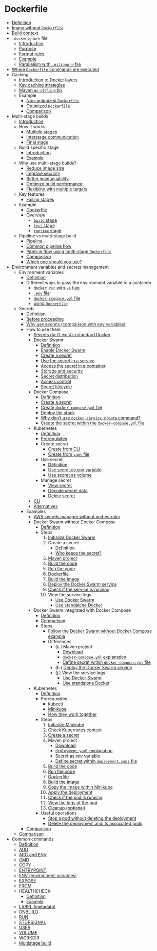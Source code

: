 # Dockerfile

- [Definition](definition/definition.md)
- [Image without `Dockerfile`](without-dockerfile/without_dockerfile.md)
- [Build context](build-context/build_context.md)
- `.dockerignore` file
  - [Introduction](dockerignore-file/intro/intro.md)
  - [Purpose](dockerignore-file/purpose/purpose.md)
  - [Format rules](dockerignore-file/format-rule/format_rule.md)
  - [Example](dockerignore-file/example/example.md)
  - [Parallelism with `.gitignore` file](dockerignore-file/gitignore-parallelism/gitignore_parallelism.md)
- [Where `Dockerfile` commands are executed](where-executed/where_executed.md)
- Caching
  - [Introduction to Docker layers ](caching/layer-intro/layer_intro.md)
  - [Key caching strategies](caching/key-strategy/key_strategy.md)
  - [Maven `go-offline` tip](caching/mvn-offline/mvn_offline.md)
  - Example
    - [Non-optimized `Dockerfile`](caching/example/non-optimized/non_optimized.md)
    - [Optimized `Dockerfile`](caching/example/optimized/optimized.md)
    - [Comparison](caching/example/comparison/comparison.md)
- Multi-stage builds
  - [Introduction](multi-stage/intro/intro.md)
  - How it works 
    - [Multiple stages](multi-stage/how-work/multiple-stage/multiple_stage.md)
    - [Interstage communication](multi-stage/how-work/interstage/interstgage.md)
    - [Final stage](multi-stage/how-work/final-stage/final_stage.md)
  - Build specific stage
    - [Introduction](multi-stage/specific-stage/intro/intro.md)
    - [Example](multi-stage/specific-stage/example/example.md)
  - Why use multi-stage builds?
    - [Reduce image size](multi-stage/why-use/reduce-size/reduce_size.md)
    - [Improve security](multi-stage/why-use/improve-security/improve_security.md)
    - [Better maintainability](multi-stage/why-use/maintainability/maintainability.md)
    - [Optimize build performance](multi-stage/why-use/optimize-build/optimize_build.md)
    - [Flexibility with multiple targets](multi-stage/why-use/flexibility/flexibility.md)
  - Key features
    - [Failing stages](multi-stage/key-feature/failing-stage/failing_stage.md)
  - Example
    - [Dockerfile](multi-stage/example/dockerfile/dockerfile.md)
    - Overview
      - [`build` stage](multi-stage/example/overview/build-stage/build_stage.md)
      - [`test` stage](multi-stage/example/overview/test-stage/test_stage.md)
      - [`runtime` stage](multi-stage/example/overview/runtime-stage/runtime_stage.md)
  - Pipeline vs multi-stage build
    - [Pipeline](multi-stage/pipeline-vs-multi/pipeline/pipeline.md)
    - [Common pipeline flow](multi-stage/pipeline-vs-multi/common-pipeline-flow/common_pipeline_flow.md)
    - [Pipeline flow using multi-stage `Dockerfile`](multi-stage/pipeline-vs-multi/pipeline-flow/pipeline_flow.md)
    - [Comparison](multi-stage/pipeline-vs-multi/comparison/comparison.md)
    - [Which one should you use?](multi-stage/pipeline-vs-multi/which-use/which_use.md)
- Environment variables and secrets management
  - Environment variables
    - [Definition](env-secret/env/definition/definition.md)
    - Different ways to pass the environment variable to a container
      - [`docker run` with `-e` flag](env-secret/env/way-of-pass/docker-run/docker_run.md)
      - [`.env` file](env-secret/env/way-of-pass/env-file/env_file.md)
      - [`docker-compose.yml` file](env-secret/env/way-of-pass/docker-compose/docker_compose.md)
      - [using `Dockerfile`](env-secret/env/way-of-pass/dockerfile/dockerfile.md)
  - Secrets
    - [Definition](env-secret/secret/definition/definition.md)
    - [Before proceeding](env-secret/secret/before-proceed/before_proceed.md)
    - [Why use secrets (comparison with env variables)](env-secret/secret/why-use/why_use.md)
    - How to use them
      - [Secrets don't exist in standard Docker](env-secret/secret/how-use/not-available/not_available.md)
      - Docker Swarm
        - [Definition](env-secret/secret/how-use/docker-swarm/definition/definition.md)
        - [Enable Docker Swarm](env-secret/secret/how-use/docker-swarm/enable/enable.md)
        - [Create a secret](env-secret/secret/how-use/docker-swarm/create-secret/create_secret.md)
        - [Use the secret in a service](env-secret/secret/how-use/docker-swarm/use-secret/use_secret.md)
        - [Access the secret in a container](env-secret/secret/how-use/docker-swarm/access-secret/access_secret.md)
        - [Storage and security](env-secret/secret/how-use/docker-swarm/storage/storage.md)
        - [Secret distribution](env-secret/secret/how-use/docker-swarm/distribution/distribution.md)
        - [Access control](env-secret/secret/how-use/docker-swarm/access-control/access_control.md)
        - [Secret lifecycle](env-secret/secret/how-use/docker-swarm/lifecycle/lifecycle.md)
      - Docker Compose
        - [Definition](env-secret/secret/how-use/docker-compose/definition/definition.md)
        - [Create a secret](env-secret/secret/how-use/docker-compose/create-secret/create_secret.md)
        - [Create `docker-compose.yml` file](env-secret/secret/how-use/docker-compose/create-compose/create_compose.md)
        - [Deploy the stack](env-secret/secret/how-use/docker-compose/deploy-stack/deploy_stack.md)
        - [Why don't use `docker service create` command?](env-secret/secret/how-use/docker-compose/why-not-service/why_not_service.md)
        - [Create the secret within the `docker-compose.yml` file](env-secret/secret/how-use/docker-compose/secret-with-compose/secret_with_compose.md)
      - Kubernetes
        - [Definition](env-secret/secret/how-use/kubernetes/definition/definition.md)
        - [Prerequisites](env-secret/secret/how-use/kubernetes/prerequisite/prerequisites.md)
        - Create secret
          - [Create from CLI](env-secret/secret/how-use/kubernetes/create/from-cli/from_cli.md)
          - [Create from `yaml` file](env-secret/secret/how-use/kubernetes/create/from-yaml/from_yaml.md)
        - Use secret
          - [Definition](env-secret/secret/how-use/kubernetes/use/definition/definition.md)
          - [Use secret as env variable](env-secret/secret/how-use/kubernetes/use/env-variable/env_variable.md)
          - [Use secret as volume](env-secret/secret/how-use/kubernetes/use/volume/volume.md)
        - Manage secret
          - [View secret](env-secret/secret/how-use/kubernetes/manage/view-secret/view_secret.md)
          - [Decode secret data](env-secret/secret/how-use/kubernetes/manage/decode-secret/decode_secret.md)
          - [Delete secret](env-secret/secret/how-use/kubernetes/manage/delete-secret/delete_secret.md)
      - [CLI](env-secret/secret/how-use/cli/cli.md)
      - [Alternatives](env-secret/secret/how-use/alternative/alternative.md)
    - Examples 
      - [AWS secrets manager without orchestrator](env-secret/secret/example/without-orchestrator/without_orchestrator.md)
      - Docker Swarm without Docker Compose
        - [Definition](env-secret/secret/example/swarm/definition/definition.md)
        - Steps
          1. [Initialize Docker Swarm](env-secret/secret/example/swarm/step/initialize-swarm/initialize_swarm.md)
          2. Create a secret
             - [Definition](env-secret/secret/example/swarm/step/create-secret/definition/definition.md)
             - [Who keeps the secret?](env-secret/secret/example/swarm/step/create-secret/who-keep/who_keep.md)
          3. [Maven project](env-secret/secret/example/swarm/step/maven-project/maven_project.md)
          4. [Build the code](env-secret/secret/example/swarm/step/build-code/build_code.md)
          5. [Run the code](env-secret/secret/example/swarm/step/run-code/run_code.md)
          6. [Dockerfile](env-secret/secret/example/swarm/step/dockerfile/dockerfile.md)
          7. [Build the image](env-secret/secret/example/swarm/step/build-image/build_image.md)
          8. [Deploy the Docker Swarm service](env-secret/secret/example/swarm/step/deploy-service/deploy_service.md)
          9. [Check if the service is running](env-secret/secret/example/swarm/step/check-service/check_service.md)
          10. View the service logs
              - [Use Docker Swarm](env-secret/secret/example/swarm/step/view-log/docker-swarm/docker_swarm.md)
              - [Use standalone Docker](env-secret/secret/example/swarm/step/view-log/standalone-docker/standalone_docker.md)
      - Docker Swarm integrated with Docker Compose
        - [Definition](env-secret/secret/example/swarm-compose/definition/definition.md)
        - [Comparison](env-secret/secret/example/swarm-compose/comparison/comparison.md)
        - Steps
          - [Follow the Docker Swarm without Docker Compose example](env-secret/secret/example/swarm-compose/step/follow-previous/follow_previous.md)
          - Differences
            - (c.) Maven project
              - [Download](env-secret/secret/example/swarm-compose/step/difference/maven-project/download/download.md)
              - [`docker-compose.yml` explanation](env-secret/secret/example/swarm-compose/step/difference/maven-project/docker-compose/docker_compose.md)
              - [Define secret within `docker-compose.yml` file](env-secret/secret/example/swarm-compose/step/difference/maven-project/define-secret/define_secret.md)
            - (h.) [Deploy the Docker Swarm service](env-secret/secret/example/swarm-compose/step/difference/deploy-service/deploy_service.md)
            - (j.) View the service logs
              - [Use Docker Swarm](env-secret/secret/example/swarm-compose/step/difference/view-log/docker-swarm/docker_swarm.md)
              - [Use standalone Docker](env-secret/secret/example/swarm-compose/step/difference/view-log/standalone-docker/standalone_docker.md)
      - Kubernetes
        - [Definition](env-secret/secret/example/kubernetes/definition/definition.md)
        - Prerequisites
          - [kubectl](env-secret/secret/example/kubernetes/prerequisite/kubectl/kubectl.md)
          - [Minikube](env-secret/secret/example/kubernetes/prerequisite/minikube/minikube.md)
          - [How they work together](env-secret/secret/example/kubernetes/prerequisite/work-together/work_together.md)
        - Steps
          1. [Initialize Minikube](env-secret/secret/example/kubernetes/step/minikube-init/minikube_init.md)
          2. [Check Kubernetes context](env-secret/secret/example/kubernetes/step/check-context/check_context.md)
          3. [Create a secret](env-secret/secret/example/kubernetes/step/create-secret/create_secret.md)
          4. Maven project
             - [Download](env-secret/secret/example/kubernetes/step/maven-project/download/download.md)
             - [`deployment.yaml` explanation](env-secret/secret/example/kubernetes/step/maven-project/deployment/deployment.md)
             - [Secret as env variable](env-secret/secret/example/kubernetes/step/maven-project/env-variable/env_variable.md)
             - [Define secret within `deployment.yaml` file](env-secret/secret/example/kubernetes/step/maven-project/define-secret/define_secret.md)
          5. [Build the code](env-secret/secret/example/kubernetes/step/build-code/build_code.md)
          6. [Run the code](env-secret/secret/example/kubernetes/step/run-code/run_code.md)
          7. [Dockerfile](env-secret/secret/example/kubernetes/step/dockerfile/dockerfile.md)
          8. [Build the image](env-secret/secret/example/kubernetes/step/build-image/build_image.md)
          9. [Copy the image within Minikube](env-secret/secret/example/kubernetes/step/copy-image/copy_image.md)
          10. [Apply the deployment](env-secret/secret/example/kubernetes/step/apply-deployment/apply_deployment.md)
          11. [Check if the pod is running](env-secret/secret/example/kubernetes/step/check-running/check_running.md)
          12. [View the logs of the pod](env-secret/secret/example/kubernetes/step/view-log/view_log.md)
          13. [Cleanup (optional)](env-secret/secret/example/kubernetes/step/cleanup/cleanup.md)
        - Useful operations
          - [Stop a pod without deleting the deployment](env-secret/secret/example/kubernetes/operation/stop/stop.md)
          - [Delete the deployment and its associated pods](env-secret/secret/example/kubernetes/operation/delete/delete.md)
    - [Comparison](env-secret/secret/comparison/comparison.md)
  - [Comparison](env-secret/comparison/comparison.md)
- Common commands
  - [Definition](common-command/definition/definition.md)
  - [ADD](common-command/add/add.md)
  - [ARG and ENV](common-command/arg-env/arg_env.md)
  - [CMD](common-command/cmd/cmd.md)
  - [COPY](common-command/copy/copy.md)
  - [ENTRYPOINT](common-command/entrypoint/entrypoint.md)
  - [ENV (environment variables)](common-command/env/env.md)
  - [EXPOSE](common-command/expose/expose.md)
  - [FROM](common-command/from/from.md)
  - HEALTHCHECK
    - [Definition](common-command/healthcheck/definition/definition.md)
    - [Example](common-command/healthcheck/example/example.md)
  - [LABEL (metadata)](common-command/label/label.md)
  - [ONBUILD](common-command/onbuild/onbuild.md)
  - [RUN](common-command/run/run.md)
  - [STOPSIGNAL](common-command/stopsignal/stopsignal.md)
  - [USER](common-command/user/user.md)
  - [VOLUME](common-command/volume/volume.md)
  - [WORKDIR](common-command/workdir/workdir.md)
  - [Multistage build](common-command/multistage-build/multistage_build.md)
